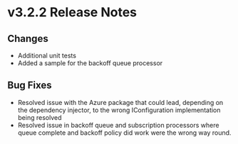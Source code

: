 # v3.2.2 Release Notes

## Changes

* Additional unit tests
* Added a sample for the backoff queue processor

## Bug Fixes

* Resolved issue with the Azure package that could lead, depending on the dependency injector, to the wrong IConfiguration implementation being resolved
* Resolved issue in backoff queue and subscription processors where queue complete and backoff policy did work were the wrong way round. 